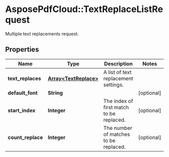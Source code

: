 ﻿# AsposePdfCloud::TextReplaceListRequest
Multiple text replacements request.

## Properties
Name | Type | Description | Notes
------------ | ------------- | ------------- | -------------
**text_replaces** | [**Array&lt;TextReplace&gt;**](TextReplace.md) | A list of text replacement settings. | 
**default_font** | **String** |  | [optional] 
**start_index** | **Integer** | The index of first match to be replaced. | [optional] 
**count_replace** | **Integer** | The number of matches to be replaced. | [optional] 


